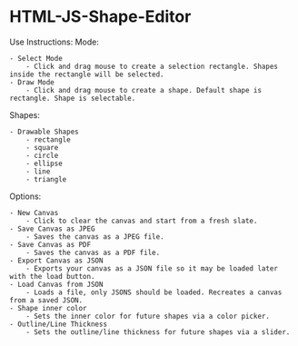 # HTML-JS-Shape-Editor
Use Instructions:
Mode:

    - Select Mode
        - Click and drag mouse to create a selection rectangle. Shapes inside the rectangle will be selected.
    - Draw Mode
        - Click and drag mouse to create a shape. Default shape is rectangle. Shape is selectable.
Shapes:

    - Drawable Shapes
        - rectangle
        - square
        - circle
        - ellipse
        - line
        - triangle
Options:

    - New Canvas
        - Click to clear the canvas and start from a fresh slate.
    - Save Canvas as JPEG
        - Saves the canvas as a JPEG file.
    - Save Canvas as PDF
        - Saves the canvas as a PDF file.
    - Export Canvas as JSON
        - Exports your canvas as a JSON file so it may be loaded later with the load button.
    - Load Canvas from JSON
        - Loads a file, only JSONS should be loaded. Recreates a canvas from a saved JSON.
    - Shape inner color
        - Sets the inner color for future shapes via a color picker.
    - Outline/Line Thickness
        - Sets the outline/line thickness for future shapes via a slider.
